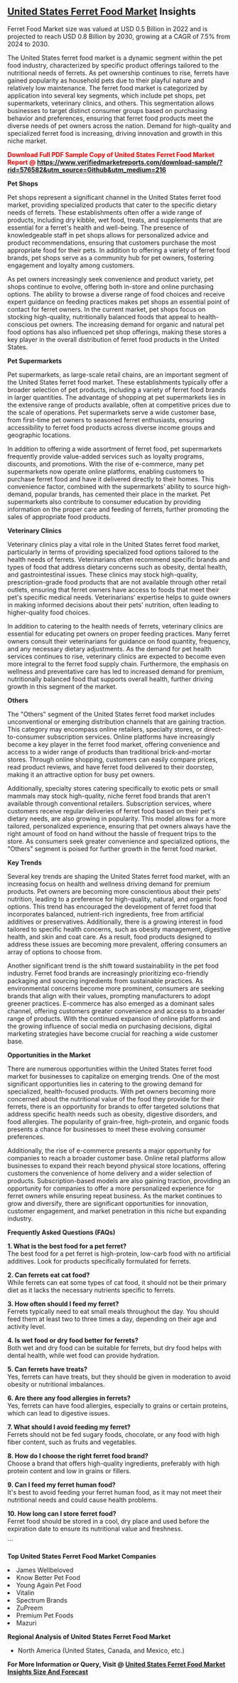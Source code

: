 <h2><a href="https://www.verifiedmarketreports.com/download-sample/?rid=576582&amp;utm_source=Github&amp;utm_medium=216" target="_blank">United States Ferret Food Market</a> Insights</h2><p>Ferret Food Market size was valued at USD 0.5 Billion in 2022 and is projected to reach USD 0.8 Billion by 2030, growing at a CAGR of 7.5% from 2024 to 2030.</p><p><p>The United States ferret food market is a dynamic segment within the pet food industry, characterized by specific product offerings tailored to the nutritional needs of ferrets. As pet ownership continues to rise, ferrets have gained popularity as household pets due to their playful nature and relatively low maintenance. The ferret food market is categorized by application into several key segments, which include pet shops, pet supermarkets, veterinary clinics, and others. This segmentation allows businesses to target distinct consumer groups based on purchasing behavior and preferences, ensuring that ferret food products meet the diverse needs of pet owners across the nation. Demand for high-quality and specialized ferret food is increasing, driving innovation and growth in this niche market. <strong><p><span class=""><span style="color: #ff0000;"><strong>Download Full PDF Sample Copy of United States Ferret Food Market Report</strong> @ </span><a href="https://www.verifiedmarketreports.com/download-sample/?rid=576582&amp;utm_source=Github&amp;utm_medium=216" target="_blank">https://www.verifiedmarketreports.com/download-sample/?rid=576582&amp;utm_source=Github&amp;utm_medium=216</a></span></p></strong></p><p><strong>Pet Shops</strong></p><p>Pet shops represent a significant channel in the United States ferret food market, providing specialized products that cater to the specific dietary needs of ferrets. These establishments often offer a wide range of products, including dry kibble, wet food, treats, and supplements that are essential for a ferret's health and well-being. The presence of knowledgeable staff in pet shops allows for personalized advice and product recommendations, ensuring that customers purchase the most appropriate food for their pets. In addition to offering a variety of ferret food brands, pet shops serve as a community hub for pet owners, fostering engagement and loyalty among customers.</p><p>As pet owners increasingly seek convenience and product variety, pet shops continue to evolve, offering both in-store and online purchasing options. The ability to browse a diverse range of food choices and receive expert guidance on feeding practices makes pet shops an essential point of contact for ferret owners. In the current market, pet shops focus on stocking high-quality, nutritionally balanced foods that appeal to health-conscious pet owners. The increasing demand for organic and natural pet food options has also influenced pet shop offerings, making these stores a key player in the overall distribution of ferret food products in the United States.</p><p><strong>Pet Supermarkets</strong></p><p>Pet supermarkets, as large-scale retail chains, are an important segment of the United States ferret food market. These establishments typically offer a broader selection of pet products, including a variety of ferret food brands in larger quantities. The advantage of shopping at pet supermarkets lies in the extensive range of products available, often at competitive prices due to the scale of operations. Pet supermarkets serve a wide customer base, from first-time pet owners to seasoned ferret enthusiasts, ensuring accessibility to ferret food products across diverse income groups and geographic locations.</p><p>In addition to offering a wide assortment of ferret food, pet supermarkets frequently provide value-added services such as loyalty programs, discounts, and promotions. With the rise of e-commerce, many pet supermarkets now operate online platforms, enabling customers to purchase ferret food and have it delivered directly to their homes. This convenience factor, combined with the supermarkets’ ability to source high-demand, popular brands, has cemented their place in the market. Pet supermarkets also contribute to consumer education by providing information on the proper care and feeding of ferrets, further promoting the sales of appropriate food products.</p><p><strong>Veterinary Clinics</strong></p><p>Veterinary clinics play a vital role in the United States ferret food market, particularly in terms of providing specialized food options tailored to the health needs of ferrets. Veterinarians often recommend specific brands and types of food that address dietary concerns such as obesity, dental health, and gastrointestinal issues. These clinics may stock high-quality, prescription-grade food products that are not available through other retail outlets, ensuring that ferret owners have access to foods that meet their pet's specific medical needs. Veterinarians’ expertise helps to guide owners in making informed decisions about their pets' nutrition, often leading to higher-quality food choices.</p><p>In addition to catering to the health needs of ferrets, veterinary clinics are essential for educating pet owners on proper feeding practices. Many ferret owners consult their veterinarians for guidance on food quantity, frequency, and any necessary dietary adjustments. As the demand for pet health services continues to rise, veterinary clinics are expected to become even more integral to the ferret food supply chain. Furthermore, the emphasis on wellness and preventative care has led to increased demand for premium, nutritionally balanced food that supports overall health, further driving growth in this segment of the market.</p><p><strong>Others</strong></p><p>The "Others" segment of the United States ferret food market includes unconventional or emerging distribution channels that are gaining traction. This category may encompass online retailers, specialty stores, or direct-to-consumer subscription services. Online platforms have increasingly become a key player in the ferret food market, offering convenience and access to a wider range of products than traditional brick-and-mortar stores. Through online shopping, customers can easily compare prices, read product reviews, and have ferret food delivered to their doorstep, making it an attractive option for busy pet owners.</p><p>Additionally, specialty stores catering specifically to exotic pets or small mammals may stock high-quality, niche ferret food brands that aren't available through conventional retailers. Subscription services, where customers receive regular deliveries of ferret food based on their pet's dietary needs, are also growing in popularity. This model allows for a more tailored, personalized experience, ensuring that pet owners always have the right amount of food on hand without the hassle of frequent trips to the store. As consumers seek greater convenience and specialized options, the "Others" segment is poised for further growth in the ferret food market.</p><p><strong>Key Trends</strong></p><p>Several key trends are shaping the United States ferret food market, with an increasing focus on health and wellness driving demand for premium products. Pet owners are becoming more conscientious about their pets' nutrition, leading to a preference for high-quality, natural, and organic food options. This trend has encouraged the development of ferret food that incorporates balanced, nutrient-rich ingredients, free from artificial additives or preservatives. Additionally, there is a growing interest in food tailored to specific health concerns, such as obesity management, digestive health, and skin and coat care. As a result, food products designed to address these issues are becoming more prevalent, offering consumers an array of options to choose from.</p><p>Another significant trend is the shift toward sustainability in the pet food industry. Ferret food brands are increasingly prioritizing eco-friendly packaging and sourcing ingredients from sustainable practices. As environmental concerns become more prominent, consumers are seeking brands that align with their values, prompting manufacturers to adopt greener practices. E-commerce has also emerged as a dominant sales channel, offering customers greater convenience and access to a broader range of products. With the continued expansion of online platforms and the growing influence of social media on purchasing decisions, digital marketing strategies have become crucial for reaching a wide customer base.</p><p><strong>Opportunities in the Market</strong></p><p>There are numerous opportunities within the United States ferret food market for businesses to capitalize on emerging trends. One of the most significant opportunities lies in catering to the growing demand for specialized, health-focused products. With pet owners becoming more concerned about the nutritional value of the food they provide for their ferrets, there is an opportunity for brands to offer targeted solutions that address specific health needs such as obesity, digestive disorders, and food allergies. The popularity of grain-free, high-protein, and organic foods presents a chance for businesses to meet these evolving consumer preferences.</p><p>Additionally, the rise of e-commerce presents a major opportunity for companies to reach a broader customer base. Online retail platforms allow businesses to expand their reach beyond physical store locations, offering customers the convenience of home delivery and a wider selection of products. Subscription-based models are also gaining traction, providing an opportunity for companies to offer a more personalized experience for ferret owners while ensuring repeat business. As the market continues to grow and diversify, there are significant opportunities for innovation, customer engagement, and market penetration in this niche but expanding industry.</p><p><strong>Frequently Asked Questions (FAQs)</strong></p><p><strong>1. What is the best food for a pet ferret?</strong><br> The best food for a pet ferret is high-protein, low-carb food with no artificial additives. Look for products specifically formulated for ferrets.</p><p><strong>2. Can ferrets eat cat food?</strong><br> While ferrets can eat some types of cat food, it should not be their primary diet as it lacks the necessary nutrients specific to ferrets.</p><p><strong>3. How often should I feed my ferret?</strong><br> Ferrets typically need to eat small meals throughout the day. You should feed them at least two to three times a day, depending on their age and activity level.</p><p><strong>4. Is wet food or dry food better for ferrets?</strong><br> Both wet and dry food can be suitable for ferrets, but dry food helps with dental health, while wet food can provide hydration.</p><p><strong>5. Can ferrets have treats?</strong><br> Yes, ferrets can have treats, but they should be given in moderation to avoid obesity or nutritional imbalances.</p><p><strong>6. Are there any food allergies in ferrets?</strong><br> Yes, ferrets can have food allergies, especially to grains or certain proteins, which can lead to digestive issues.</p><p><strong>7. What should I avoid feeding my ferret?</strong><br> Ferrets should not be fed sugary foods, chocolate, or any food with high fiber content, such as fruits and vegetables.</p><p><strong>8. How do I choose the right ferret food brand?</strong><br> Choose a brand that offers high-quality ingredients, preferably with high protein content and low in grains or fillers.</p><p><strong>9. Can I feed my ferret human food?</strong><br> It's best to avoid feeding your ferret human food, as it may not meet their nutritional needs and could cause health problems.</p><p><strong>10. How long can I store ferret food?</strong><br> Ferret food should be stored in a cool, dry place and used before the expiration date to ensure its nutritional value and freshness.</p>```</p><p><strong>Top United States Ferret Food Market Companies</strong></p><div data-test-id=""><p><li>James Wellbeloved</li><li> Know Better Pet Food</li><li> Young Again Pet Food</li><li> Vitalin</li><li> Spectrum Brands</li><li> ZuPreem</li><li> Premium Pet Foods</li><li> Mazuri</li></p><div><strong>Regional Analysis of&nbsp;United States Ferret Food Market</strong></div><ul><li dir="ltr"><p dir="ltr">North America&nbsp;(United States, Canada, and Mexico, etc.)</p></li></ul><p><strong>For More Information or Query, Visit @&nbsp;</strong><strong><a href="https://www.verifiedmarketreports.com/product/ferret-food-market/?utm_source=Github&amp;utm_medium=216" target="_blank">United States Ferret Food Market Insights Size And Forecast</a></strong></p></div>
